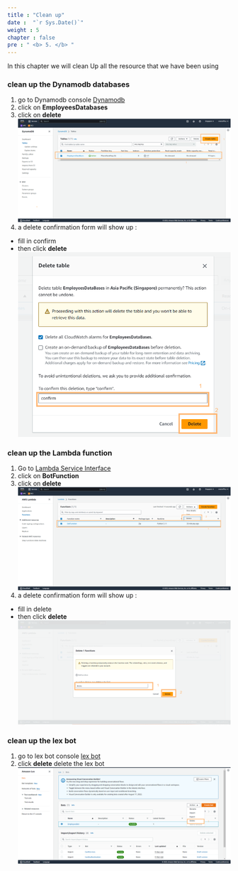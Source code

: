 ```yaml
---
title : "Clean up"
date :  "`r Sys.Date()`" 
weight : 5 
chapter : false
pre : " <b> 5. </b> "
---
```


In this chapter we will clean Up all the resource that we have been using 

### clean up the Dynamodb databases 
1. go to Dynamodb console [Dynamodb](https://ap-southeast-1.console.aws.amazon.com/dynamodbv2/home?region=ap-southeast-1#tables) 
2. click  on **EmployeesDatabases**
3. click on **delete** 
![dynamodb-1](/images/6.clean/clean-1-a.png)
4. a delete confirmation form will show up : 
+ fill in confirm 
+ then click **delete**
![dynamodb-1](/images/6.clean/clean-2-a.png)
### clean up the Lambda function 
1. Go to [Lambda Service Interface](https://console.aws.amazon.com/lambda/)
2. click on **BotFunction** 
3. click on **delete**
![dynamodb-1](/images/6.clean/clean-3-a.png)
4. a delete confirmation form will show up : 
+ fill in delete
+ then click **delete**
![dynamodb-1](/images/6.clean/clean-4-a.png)
### clean up the lex bot 
1. go to lex bot console [lex bot](https://ap-southeast-1.console.aws.amazon.com/lexv2/home?region=ap-southeast-1#bots)
2. click **delete** delete the lex bot 
![dynamodb-1](/images/6.clean/clean-5-a.png)